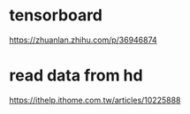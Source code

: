 # tensorboard
https://zhuanlan.zhihu.com/p/36946874

# read data from hd
https://ithelp.ithome.com.tw/articles/10225888
